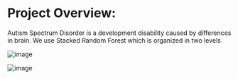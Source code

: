 # Project Overview:
Autism Spectrum Disorder is a development disability caused by differences in brain. We use Stacked Random Forest which is organized in two levels

![image](https://github.com/yesh2805/Forecasting_Risk_Genes_SD2/assets/108167746/c19b61bb-851c-4e28-bee4-bd469bdc0cd0)


![image](https://github.com/yesh2805/Forecasting_Risk_Genes_SD2/assets/108167746/5a723ebb-ceae-47fc-8b41-8c2c3dff0a19)

